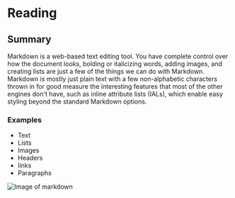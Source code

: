 # Reading 

## Summary
Markdown is a web-based text editing tool. You have complete control over how the document looks,
bolding or italicizing words, adding images, and creating lists are just a few of the things we can do with Markdown. 
Markdown is mostly just plain text with a few non-alphabetic characters thrown in for good measure the interesting features 
that most of the other engines don't have, such as inline attribute lists (IALs), which enable easy styling beyond the standard Markdown options.

### Examples 
* Text
* Lists 
* Images 
* Headers 
* links
* Paragraphs

![Image of markdown](https://mozilla.github.io/open-leadership-training-series/img/github-markdown.png)



